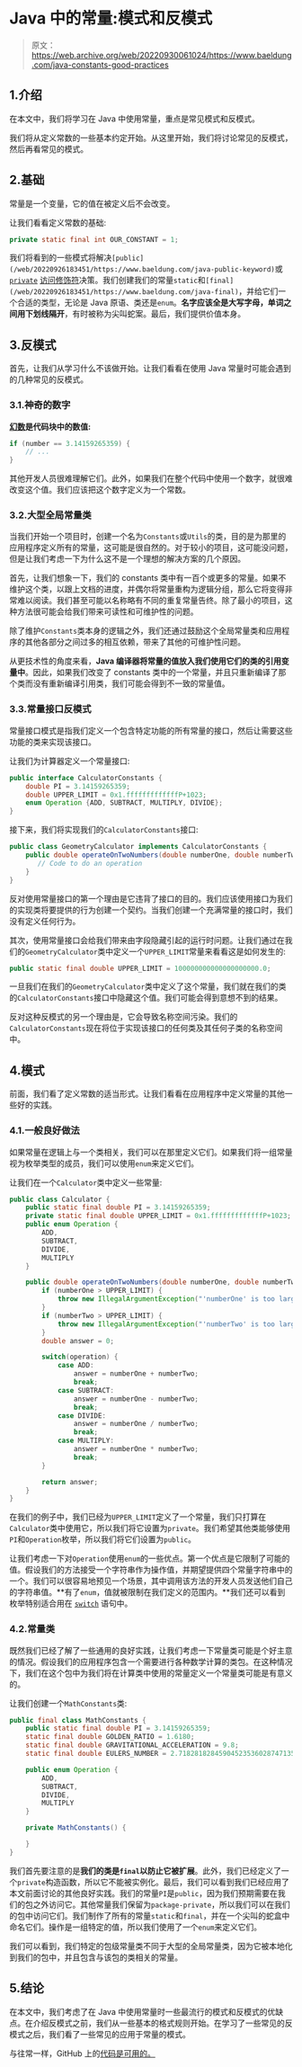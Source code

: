 # Java 中的常量:模式和反模式

> 原文：<https://web.archive.org/web/20220930061024/https://www.baeldung.com/java-constants-good-practices>

## 1.介绍

在本文中，我们将学习在 Java 中使用常量，重点是常见模式和反模式。

我们将从定义常数的一些基本约定开始。从这里开始，我们将讨论常见的反模式，然后再看常见的模式。

## 2.基础

常量是一个变量，它的值在被定义后不会改变。

让我们看看定义常数的基础:

```java
private static final int OUR_CONSTANT = 1;
```

我们将看到的一些模式将解决`[public](/web/20220926183451/https://www.baeldung.com/java-public-keyword)`或 [`private`](/web/20220926183451/https://www.baeldung.com/java-private-keyword) [访问修饰符](/web/20220926183451/https://www.baeldung.com/java-access-modifiers)决策。我们创建我们的常量`static`和`[final](/web/20220926183451/https://www.baeldung.com/java-final)`，并给它们一个合适的类型，无论是 Java 原语、类还是`enum`。**名字应该全是大写字母，单词之间用下划线隔开**，有时被称为尖叫蛇案。最后，我们提供价值本身。

## 3.反模式

首先，让我们从学习什么不该做开始。让我们看看在使用 Java 常量时可能会遇到的几种常见的反模式。

### 3.1.神奇的数字

**[幻数](/web/20220926183451/https://www.baeldung.com/cs/antipatterns-magic-numbers)是代码块中的数值:**

```java
if (number == 3.14159265359) {
    // ...
}
```

其他开发人员很难理解它们。此外，如果我们在整个代码中使用一个数字，就很难改变这个值。我们应该把这个数字定义为一个常数。

### 3.2.大型全局常量类

当我们开始一个项目时，创建一个名为`Constants`或`Utils`的类，目的是为那里的应用程序定义所有的常量，这可能是很自然的。对于较小的项目，这可能没问题，但是让我们考虑一下为什么这不是一个理想的解决方案的几个原因。

首先，让我们想象一下，我们的 constants 类中有一百个或更多的常量。如果不维护这个类，以跟上文档的进度，并偶尔将常量重构为逻辑分组，那么它将变得非常难以阅读。我们甚至可能以名称略有不同的重复常量告终。除了最小的项目，这种方法很可能会给我们带来可读性和可维护性的问题。

除了维护`Constants`类本身的逻辑之外，我们还通过鼓励这个全局常量类和应用程序的其他各部分之间过多的相互依赖，带来了其他的可维护性问题。

从更技术性的角度来看，**Java 编译器将常量的值放入我们使用它们的类的引用变量中**。因此，如果我们改变了 constants 类中的一个常量，并且只重新编译了那个类而没有重新编译引用类，我们可能会得到不一致的常量值。

### 3.3.常量接口反模式

常量接口模式是指我们定义一个包含特定功能的所有常量的接口，然后让需要这些功能的类来实现该接口。

让我们为计算器定义一个常量接口:

```java
public interface CalculatorConstants {
    double PI = 3.14159265359;
    double UPPER_LIMIT = 0x1.fffffffffffffP+1023;
    enum Operation {ADD, SUBTRACT, MULTIPLY, DIVIDE};
}
```

接下来，我们将实现我们的`CalculatorConstants`接口:

```java
public class GeometryCalculator implements CalculatorConstants {    
    public double operateOnTwoNumbers(double numberOne, double numberTwo, Operation operation) {
       // Code to do an operation
    }
}
```

反对使用常量接口的第一个理由是它违背了接口的目的。我们应该使用接口为我们的实现类将要提供的行为创建一个契约。当我们创建一个充满常量的接口时，我们没有定义任何行为。

其次，使用常量接口会给我们带来由字段隐藏引起的运行时问题。让我们通过在我们的`GeometryCalculator`类中定义一个`UPPER_LIMIT`常量来看看这是如何发生的:

```java
public static final double UPPER_LIMIT = 100000000000000000000.0;
```

一旦我们在我们的`GeometryCalculator`类中定义了这个常量，我们就在我们的类的`CalculatorConstants`接口中隐藏这个值。我们可能会得到意想不到的结果。

反对这种反模式的另一个理由是，它会导致名称空间污染。我们的`CalculatorConstants`现在将位于实现该接口的任何类及其任何子类的名称空间中。

## 4.模式

前面，我们看了定义常数的适当形式。让我们看看在应用程序中定义常量的其他一些好的实践。

### 4.1.一般良好做法

如果常量在逻辑上与一个类相关，我们可以在那里定义它们。如果我们将一组常量视为枚举类型的成员，我们可以使用`enum`来定义它们。

让我们在一个`Calculator`类中定义一些常量:

```java
public class Calculator {
    public static final double PI = 3.14159265359;
    private static final double UPPER_LIMIT = 0x1.fffffffffffffP+1023;
    public enum Operation {
        ADD,
        SUBTRACT,
        DIVIDE,
        MULTIPLY
    }

    public double operateOnTwoNumbers(double numberOne, double numberTwo, Operation operation) {
        if (numberOne > UPPER_LIMIT) {
            throw new IllegalArgumentException("'numberOne' is too large");
        }
        if (numberTwo > UPPER_LIMIT) {
            throw new IllegalArgumentException("'numberTwo' is too large");
        }
        double answer = 0;

        switch(operation) {
            case ADD:
                answer = numberOne + numberTwo;
                break;
            case SUBTRACT:
                answer = numberOne - numberTwo;
                break;
            case DIVIDE:
                answer = numberOne / numberTwo;
                break;
            case MULTIPLY:
                answer = numberOne * numberTwo;
                break;
        }

        return answer;
    }
}
```

在我们的例子中，我们已经为`UPPER_LIMIT`定义了一个常量，我们只打算在`Calculator`类中使用它，所以我们将它设置为`private`。我们希望其他类能够使用`PI`和`Operation`枚举，所以我们将它们设置为`public`。

让我们考虑一下对`Operation`使用`enum`的一些优点。第一个优点是它限制了可能的值。假设我们的方法接受一个字符串作为操作值，并期望提供四个常量字符串中的一个。我们可以很容易地预见一个场景，其中调用该方法的开发人员发送他们自己的字符串值。**有了`enum`，值就被限制在我们定义的范围内。**我们还可以看到枚举特别适合用在 [`switch`](/web/20220926183451/https://www.baeldung.com/java-switch) 语句中。

### 4.2.常量类

既然我们已经了解了一些通用的良好实践，让我们考虑一下常量类可能是个好主意的情况。假设我们的应用程序包含一个需要进行各种数学计算的类包。在这种情况下，我们在这个包中为我们将在计算类中使用的常量定义一个常量类可能是有意义的。

让我们创建一个`MathConstants`类:

```java
public final class MathConstants {
    public static final double PI = 3.14159265359;
    static final double GOLDEN_RATIO = 1.6180;
    static final double GRAVITATIONAL_ACCELERATION = 9.8;
    static final double EULERS_NUMBER = 2.7182818284590452353602874713527;

    public enum Operation {
        ADD,
        SUBTRACT,
        DIVIDE,
        MULTIPLY
    }

    private MathConstants() {

    }
}
```

我们首先要注意的是**我们的类是`final`以防止它被扩展**。此外，我们已经定义了一个`private`构造函数，所以它不能被实例化。最后，我们可以看到我们已经应用了本文前面讨论的其他良好实践。我们的常量`PI`是`public`，因为我们预期需要在我们的包之外访问它。其他常量我们保留为`package-private`，所以我们可以在我们的包中访问它们。我们制作了所有的常量`static`和`final`，并在一个尖叫的蛇盒中命名它们。操作是一组特定的值，所以我们使用了一个`enum`来定义它们。

我们可以看到，我们特定的包级常量类不同于大型的全局常量类，因为它被本地化到我们的包中，并且包含与该包的类相关的常量。

## 5.结论

在本文中，我们考虑了在 Java 中使用常量时一些最流行的模式和反模式的优缺点。在介绍反模式之前，我们从一些基本的格式规则开始。在学习了一些常见的反模式之后，我们看了一些常见的应用于常量的模式。

与往常一样，GitHub 上的[代码是可用的。](https://web.archive.org/web/20220926183451/https://github.com/eugenp/tutorials/tree/master/core-java-modules/core-java-lang-3)